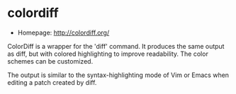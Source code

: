 # colordiff

* Homepage: http://colordiff.org/

ColorDiff is a wrapper for the 'diff' command. It produces the same output
 as diff, but with colored highlighting to improve readability. The color
 schemes can be customized.

 The output is similar to the syntax-highlighting mode of Vim or Emacs when
 editing a patch created by diff.
